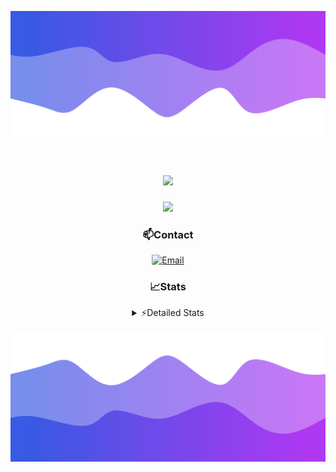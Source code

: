 ![Header](./header.png)
<div align="center">

<h1 align="center">
  <a href="https://git.io/typing-svg">
    <img src="https://readme-typing-svg.herokuapp.com/?lines=Hello,+There!+👋;This+is+chicho.;CEO+on+Hely+Development....;&center=true&size=25">
  </a>
</h1>
  
<p align="center">
  <img src="https://lanyard.cnrad.dev/api/852683595378196480" />
</p>

### 📫Contact
  [![Email](https://img.shields.io/badge/Email-gastondalla@gmail.com-04619f?style=for-the-badge&logo=gmail&logoColor=white)](mailto:gastondalla@gmail.com)
</br>  
### 📈Stats
<details>
    <summary> ⚡Detailed Stats</summary>
    <br/>

<!--START_SECTION:waka-->
![Code Time](http://img.shields.io/badge/Code%20Time-179%20hrs%2054%20mins-blue)

![Profile Views](http://img.shields.io/badge/Profile%20Views-2-blue)

**🐱 My GitHub Data** 

> 📦 37.8 kB Used in GitHub's Storage 
 > 
> 🏆 7 Contributions in the Year 2023
 > 
> 🚫 Not Opted to Hire
 > 
> 📜 6 Public Repositories 
 > 
> 🔑 9 Private Repositories 
 > 
**I'm a Night 🦉** 

```text
🌞 Morning                14 commits          █░░░░░░░░░░░░░░░░░░░░░░░░   04.15 % 
🌆 Daytime                49 commits          ████░░░░░░░░░░░░░░░░░░░░░   14.54 % 
🌃 Evening                158 commits         ████████████░░░░░░░░░░░░░   46.88 % 
🌙 Night                  116 commits         █████████░░░░░░░░░░░░░░░░   34.42 % 
```
📅 **I'm Most Productive on Tuesday** 

```text
Monday                   25 commits          ██░░░░░░░░░░░░░░░░░░░░░░░   07.42 % 
Tuesday                  65 commits          █████░░░░░░░░░░░░░░░░░░░░   19.29 % 
Wednesday                61 commits          █████░░░░░░░░░░░░░░░░░░░░   18.10 % 
Thursday                 37 commits          ███░░░░░░░░░░░░░░░░░░░░░░   10.98 % 
Friday                   48 commits          ████░░░░░░░░░░░░░░░░░░░░░   14.24 % 
Saturday                 48 commits          ████░░░░░░░░░░░░░░░░░░░░░   14.24 % 
Sunday                   53 commits          ████░░░░░░░░░░░░░░░░░░░░░   15.73 % 
```


📊 **This Week I Spent My Time On** 

```text
🕑︎ Time Zone: America/Argentina/Buenos_Aires

💬 Programming Languages: 
C#                       9 hrs 28 mins       ██████████░░░░░░░░░░░░░░░   41.20 % 
Python                   6 hrs 25 mins       ███████░░░░░░░░░░░░░░░░░░   27.97 % 
Other                    4 hrs 28 mins       █████░░░░░░░░░░░░░░░░░░░░   19.46 % 
HTML                     2 hrs 22 mins       ███░░░░░░░░░░░░░░░░░░░░░░   10.33 % 
JSON                     8 mins              ░░░░░░░░░░░░░░░░░░░░░░░░░   00.60 % 

🔥 Editors: 
Visual Studio            13 hrs 57 mins      ███████████████░░░░░░░░░░   60.74 % 
VS Code                  9 hrs 1 min         ██████████░░░░░░░░░░░░░░░   39.26 % 

🐱‍💻 Projects: 
Hate                     6 hrs 47 mins       ███████░░░░░░░░░░░░░░░░░░   29.56 % 
Unknown Project          6 hrs 39 mins       ███████░░░░░░░░░░░░░░░░░░   28.94 % 
StringExtractor          5 hrs 32 mins       ██████░░░░░░░░░░░░░░░░░░░   24.11 % 
Coder                    2 hrs 22 mins       ███░░░░░░░░░░░░░░░░░░░░░░   10.32 % 
Palometa                 1 hr 37 mins        ██░░░░░░░░░░░░░░░░░░░░░░░   07.06 % 

💻 Operating System: 
Windows                  22 hrs 59 mins      █████████████████████████   100.00 % 
```

**I Mostly Code in JavaScript** 

```text
JavaScript               8 repos             █████████░░░░░░░░░░░░░░░░   36.36 % 
CSS                      3 repos             ███░░░░░░░░░░░░░░░░░░░░░░   13.64 % 
C#                       2 repos             ██░░░░░░░░░░░░░░░░░░░░░░░   09.09 % 
Python                   2 repos             ██░░░░░░░░░░░░░░░░░░░░░░░   09.09 % 
Batchfile                1 repo              █░░░░░░░░░░░░░░░░░░░░░░░░   04.55 % 
```




 Last Updated on 27/06/2023 21:12:22 UTC
<!--END_SECTION:waka-->
</details>

![Footer](./footer.png)
